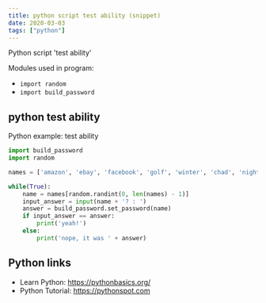 ```yaml
---
title: python script test ability (snippet)
date: 2020-03-03
tags: ["python"]
---
```

Python script 'test ability'


Modules used in program: 
* `import random`
* `import build_password`

## python test ability

Python example: test ability

```python
import build_password
import random

names = ['amazon', 'ebay', 'facebook', 'golf', 'winter', 'chad', 'night', 'water', 'airforce', 'lauren', 'david', 'anne', 'theboohers']

while(True):
    name = names[random.randint(0, len(names) - 1)]
    input_answer = input(name + '? : ')
    answer = build_password.set_password(name)
    if input_answer == answer:
        print('yeah!')
    else:
        print('nope, it was ' + answer)


```

## Python links

- Learn Python: https://pythonbasics.org/
- Python Tutorial: https://pythonspot.com
